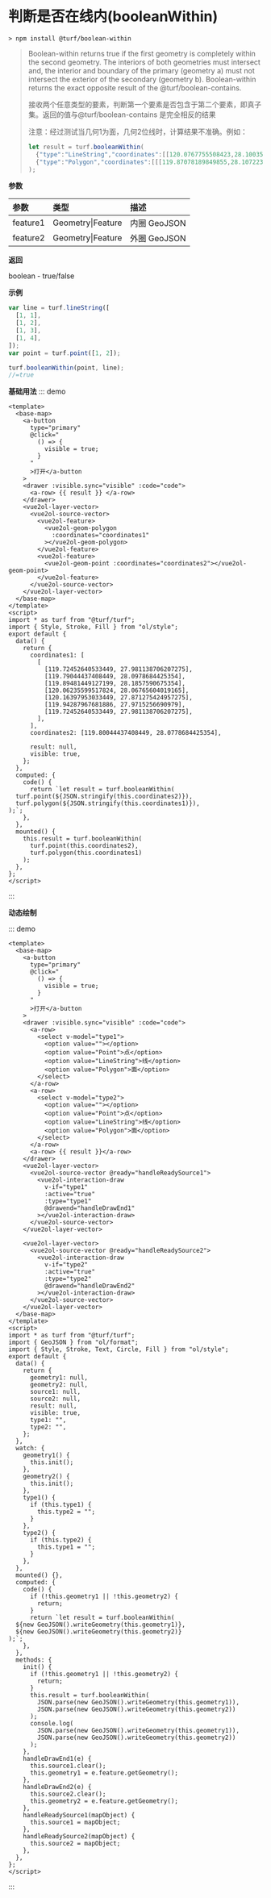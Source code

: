 # 判断是否在线内(booleanWithin)

```
> npm install @turf/boolean-within
```

> Boolean-within returns true if the first geometry is completely within the second geometry. The interiors of both geometries must intersect and, the interior and boundary of the primary (geometry a) must not intersect the exterior of the secondary (geometry b). Boolean-within returns the exact opposite result of the @turf/boolean-contains.
>
> 接收两个任意类型的要素，判断第一个要素是否包含于第二个要素，即真子集。返回的值与@turf/boolean-contains 是完全相反的结果
>
> 注意：经过测试当几何1为面，几何2位线时，计算结果不准确。例如：
>
> ```javascript
> let result = turf.booleanWithin(
>   {"type":"LineString","coordinates":[[120.0767755508423,28.10035753250122],[120.09600162506105,28.08937120437622],[120.11385440826417,28.079758167266846],[120.15230655670167,28.07838487625122]]},
>   {"type":"Polygon","coordinates":[[[119.87078189849855,28.107223987579346],[119.94905948638917,28.16352891921997],[120.16191959381105,28.18824815750122],[120.13857364654542,28.055038928985596],[120.10286808013917,27.99873399734497],[119.87764835357667,28.019333362579346],[119.87078189849855,28.107223987579346]]]}
> );
> ```

**参数**

| 参数     | 类型              | 描述         |
| :------- | :---------------- | :----------- |
| feature1 | Geometry\|Feature | 内圈 GeoJSON |
| feature2 | Geometry\|Feature | 外圈 GeoJSON |

**返回**

boolean - true/false

**示例**

```js
var line = turf.lineString([
  [1, 1],
  [1, 2],
  [1, 3],
  [1, 4],
]);
var point = turf.point([1, 2]);

turf.booleanWithin(point, line);
//=true
```

**基础用法**
::: demo

```vue
<template>
  <base-map>
    <a-button
      type="primary"
      @click="
        () => {
          visible = true;
        }
      "
      >打开</a-button
    >
    <drawer :visible.sync="visible" :code="code">
      <a-row> {{ result }} </a-row>
    </drawer>
    <vue2ol-layer-vector>
      <vue2ol-source-vector>
        <vue2ol-feature>
          <vue2ol-geom-polygon
            :coordinates="coordinates1"
          ></vue2ol-geom-polygon>
        </vue2ol-feature>
        <vue2ol-feature>
          <vue2ol-geom-point :coordinates="coordinates2"></vue2ol-geom-point>
        </vue2ol-feature>
      </vue2ol-source-vector>
    </vue2ol-layer-vector>
  </base-map>
</template>
<script>
import * as turf from "@turf/turf";
import { Style, Stroke, Fill } from "ol/style";
export default {
  data() {
    return {
      coordinates1: [
        [
          [119.72452640533449, 27.981138706207275],
          [119.79044437408449, 28.0978684425354],
          [119.89481449127199, 28.1857590675354],
          [120.06235599517824, 28.06765604019165],
          [120.16397953033449, 27.871275424957275],
          [119.94287967681886, 27.9715256690979],
          [119.72452640533449, 27.981138706207275],
        ],
      ],
      coordinates2: [119.80044437408449, 28.0778684425354],

      result: null,
      visible: true,
    };
  },
  computed: {
    code() {
      return `let result = turf.booleanWithin(
  turf.point(${JSON.stringify(this.coordinates2)}),
  turf.polygon(${JSON.stringify(this.coordinates1)}),
);`;
    },
  },
  mounted() {
    this.result = turf.booleanWithin(
      turf.point(this.coordinates2),
      turf.polygon(this.coordinates1)
    );
  },
};
</script>
```

:::

**动态绘制**

::: demo

```vue
<template>
  <base-map>
    <a-button
      type="primary"
      @click="
        () => {
          visible = true;
        }
      "
      >打开</a-button
    >
    <drawer :visible.sync="visible" :code="code">
      <a-row>
        <select v-model="type1">
          <option value=""></option>
          <option value="Point">点</option>
          <option value="LineString">线</option>
          <option value="Polygon">面</option>
        </select>
      </a-row>
      <a-row>
        <select v-model="type2">
          <option value=""></option>
          <option value="Point">点</option>
          <option value="LineString">线</option>
          <option value="Polygon">面</option>
        </select>
      </a-row>
      <a-row> {{ result }}</a-row>
    </drawer>
    <vue2ol-layer-vector>
      <vue2ol-source-vector @ready="handleReadySource1">
        <vue2ol-interaction-draw
          v-if="type1"
          :active="true"
          :type="type1"
          @drawend="handleDrawEnd1"
        ></vue2ol-interaction-draw>
      </vue2ol-source-vector>
    </vue2ol-layer-vector>

    <vue2ol-layer-vector>
      <vue2ol-source-vector @ready="handleReadySource2">
        <vue2ol-interaction-draw
          v-if="type2"
          :active="true"
          :type="type2"
          @drawend="handleDrawEnd2"
        ></vue2ol-interaction-draw>
      </vue2ol-source-vector>
    </vue2ol-layer-vector>
  </base-map>
</template>
<script>
import * as turf from "@turf/turf";
import { GeoJSON } from "ol/format";
import { Style, Stroke, Text, Circle, Fill } from "ol/style";
export default {
  data() {
    return {
      geometry1: null,
      geometry2: null,
      source1: null,
      source2: null,
      result: null,
      visible: true,
      type1: "",
      type2: "",
    };
  },
  watch: {
    geometry1() {
      this.init();
    },
    geometry2() {
      this.init();
    },
    type1() {
      if (this.type1) {
        this.type2 = "";
      }
    },
    type2() {
      if (this.type2) {
        this.type1 = "";
      }
    },
  },
  mounted() {},
  computed: {
    code() {
      if (!this.geometry1 || !this.geometry2) {
        return;
      }
      return `let result = turf.booleanWithin(
  ${new GeoJSON().writeGeometry(this.geometry1)},
  ${new GeoJSON().writeGeometry(this.geometry2)}
);`;
    },
  },
  methods: {
    init() {
      if (!this.geometry1 || !this.geometry2) {
        return;
      }
      this.result = turf.booleanWithin(
        JSON.parse(new GeoJSON().writeGeometry(this.geometry1)),
        JSON.parse(new GeoJSON().writeGeometry(this.geometry2))
      );
      console.log(
        JSON.parse(new GeoJSON().writeGeometry(this.geometry1)),
        JSON.parse(new GeoJSON().writeGeometry(this.geometry2))
      );
    },
    handleDrawEnd1(e) {
      this.source1.clear();
      this.geometry1 = e.feature.getGeometry();
    },
    handleDrawEnd2(e) {
      this.source2.clear();
      this.geometry2 = e.feature.getGeometry();
    },
    handleReadySource1(mapObject) {
      this.source1 = mapObject;
    },
    handleReadySource2(mapObject) {
      this.source2 = mapObject;
    },
  },
};
</script>
```

:::
